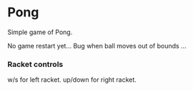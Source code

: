 # Pong

Simple game of Pong. 

No game restart yet...
Bug when ball moves out of bounds ...

### Racket controls
w/s for left racket.
up/down for right racket.
